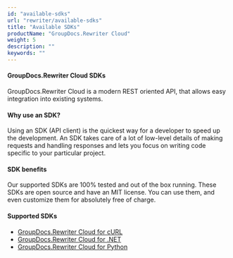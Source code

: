 ```yaml
---
id: "available-sdks"
url: "rewriter/available-sdks"
title: "Available SDKs"
productName: "GroupDocs.Rewriter Cloud"
weight: 5
description: ""
keywords: ""
---
```


#### GroupDocs.Rewriter Cloud SDKs ####

GroupDocs.Rewriter Cloud is a modern REST oriented API, that allows easy integration into existing systems.


#### Why use an SDK? ####

Using an SDK (API client) is the quickest way for a developer to speed up the development. An SDK takes care of a lot of low-level details of making requests and handling responses and lets you focus on writing code specific to your particular project.


#### SDK benefits ####

Our supported SDKs are 100% tested and out of the box running. These SDKs are open source and have an MIT license. You can use them, and even customize them for absolutely free of charge.


#### Supported SDKs ####

* [GroupDocs.Rewriter Cloud for cURL](https://products.groupdocs.cloud/rewriter/curl)
* [GroupDocs.Rewriter Cloud for .NET](https://products.groupdocs.cloud/rewriter/net)
* [GroupDocs.Rewriter Cloud for Python](https://products.groupdocs.cloud/rewriter/python)